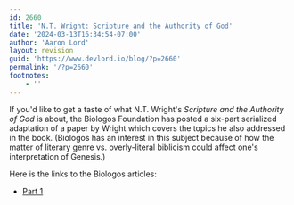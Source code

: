 ```yaml
---
id: 2660
title: 'N.T. Wright: Scripture and the Authority of God'
date: '2024-03-13T16:34:54-07:00'
author: 'Aaron Lord'
layout: revision
guid: 'https://www.devlord.io/blog/?p=2660'
permalink: '/?p=2660'
footnotes:
    - ''
---
```


If you'd like to get a taste of what N.T. Wright's <em>Scripture and the Authority of God</em> is about, the Biologos Foundation has posted a six-part serialized adaptation of a paper by Wright which covers the topics he also addressed in the book. (Biologos has an interest in this subject because of how the matter of literary genre vs. overly-literal biblicism could affect one's interpretation of Genesis.)

Here is the links to the Biologos articles:
<ul>
 	<li><a href="https://biologos.org/articles/n-t-wright-on-scripture-and-the-authority-of-god">Part 1</a></li>
</ul>